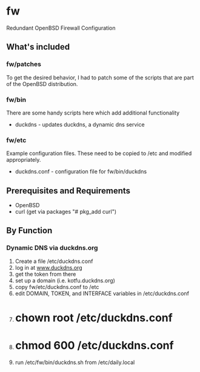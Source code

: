 # fw
Redundant OpenBSD Firewall Configuration


## What's included

### fw/patches

To get the desired behavior, I had to patch some of the scripts that are part of
the OpenBSD distribution.


### fw/bin

There are some handy scripts here which add additional functionality

- duckdns - updates duckdns, a dynamic dns service


### fw/etc

Example configuration files. These need to be copied to /etc and modified
appropriately.

- duckdns.conf - configuration file for fw/bin/duckdns


## Prerequisites and Requirements

- OpenBSD
- curl (get via packages "# pkg_add curl")


## By Function

### Dynamic DNS via duckdns.org

1. Create a file /etc/duckdns.conf
2. log in at www.duckdns.org
3. get the token from there
4. set up a domain (i.e. kotfu.duckdns.org)
5. copy fw/etc/duckdns.conf to /etc
6. edit DOMAIN, TOKEN, and INTERFACE variables in /etc/duckdns.conf
7. # chown root /etc/duckdns.conf
8. # chmod 600 /etc/duckdns.conf
9. run /etc/fw/bin/duckdns.sh from /etc/daily.local
